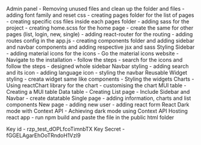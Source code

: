 Admin panel
    - Removing unused files and clean up the folder and files
    - adding font family and reset css
    - creating pages folder for the list of pages
    - creating specific css files inside each pages folder
    - adding sass for the project
    - creating home.scss for the home page
    - create the same for other pages (list, login, new, single)
    - adding react-router for the routing
    - adding routes config in the app.js
    - creating components folder and adding sidebar and navbar components and adding respective jsx and sass
    Styling Sidebar
    - adding material icons for the icons
        - Go the material icons website
        - Navigate to the installation
        - follow the steps
        - search for the icons and follow the steps
    - designed whole sidebar
    Navbar styling
     - adding search and its icon
     - adding language icon
     - styling the navbar
    Reusable Widget styling
        - creata widget same like components
        - Styling the widgets
    Charts
        - Using reactChart library for the chart
        - customising the chart
    MUI table
        - Creating a MUI table
    Data table
        - Creating List page
        - Include Sidebar and Navbar 
        - create datatable
    Single page
        - adding information, charts and list components
    New page 
        - adding new user 
        - adding react form
    React Dark mode with Context API
        - Achieving dark mode using Context API
    Hosting react app
        - run npm build and paste the file in the public html folder   


Key id - rzp_test_dOPLfcoTimnbTX
Key Secret - fGGELAgarEhOoTRndoH1Vzl9
    
    